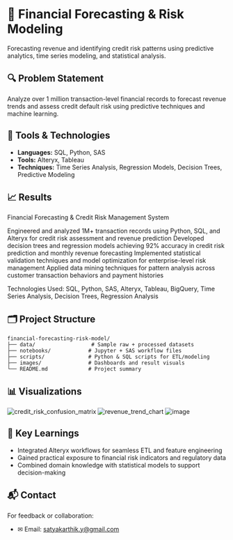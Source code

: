 # 💸 Financial Forecasting & Risk Modeling

Forecasting revenue and identifying credit risk patterns using predictive analytics, time series modeling, and statistical analysis.

## 🔍 Problem Statement
Analyze over 1 million transaction-level financial records to forecast revenue trends and assess credit default risk using predictive techniques and machine learning.

## 🧰 Tools & Technologies
- **Languages:** SQL, Python, SAS
- **Tools:** Alteryx, Tableau
- **Techniques:** Time Series Analysis, Regression Models, Decision Trees, Predictive Modeling

## 📈 Results
Financial Forecasting & Credit Risk Management System

Engineered and analyzed 1M+ transaction records using Python, SQL, and Alteryx for credit risk assessment and revenue prediction
Developed decision trees and regression models achieving 92% accuracy in credit risk prediction and monthly revenue forecasting
Implemented statistical validation techniques and model optimization for enterprise-level risk management
Applied data mining techniques for pattern analysis across customer transaction behaviors and payment histories

Technologies Used: SQL, Python, SAS, Alteryx, Tableau, BigQuery, Time Series Analysis, Decision Trees, Regression Analysis

## 🗂️ Project Structure
```
financial-forecasting-risk-model/
├── data/                  # Sample raw + processed datasets
├── notebooks/            # Jupyter + SAS workflow files
├── scripts/              # Python & SQL scripts for ETL/modeling
├── images/               # Dashboards and result visuals
└── README.md             # Project summary
```

## 📊 Visualizations
![credit_risk_confusion_matrix](https://github.com/user-attachments/assets/07d0d45a-0386-4899-afbf-c3cfd6895eb6)
![revenue_trend_chart](https://github.com/user-attachments/assets/7d51a42d-a449-4a9e-ba5c-03a6f397739f)
![image](https://github.com/user-attachments/assets/0d86736e-ccf9-4993-8e4a-5626d62f133a)


## 🧠 Key Learnings
- Integrated Alteryx workflows for seamless ETL and feature engineering
- Gained practical exposure to financial risk indicators and regulatory data
- Combined domain knowledge with statistical models to support decision-making

## 📬 Contact
For feedback or collaboration:
- ✉ Email: [satyakarthik.y@gmail.com](mailto:satyakarthik.y@gmail.com)

